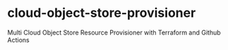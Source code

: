 # cloud-object-store-provisioner
Multi Cloud Object Store Resource Provisioner with Terraform and Github Actions

